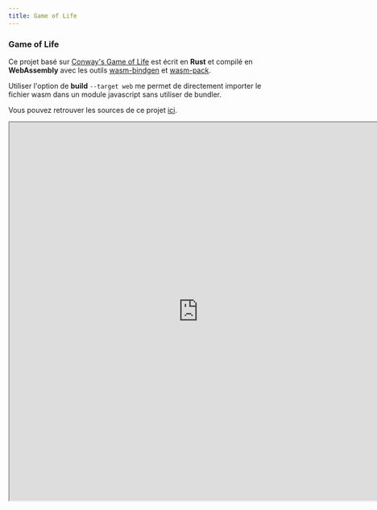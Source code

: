 ```yaml
---
title: Game of Life
---
```

### Game of Life

Ce projet basé sur [Conway's Game of Life](https://en.wikipedia.org/wiki/Conway%27s_Game_of_Life) est écrit en **Rust** et compilé en **WebAssembly** avec les outils [wasm-bindgen](https://github.com/rustwasm/wasm-bindgen) et [wasm-pack](https://github.com/rustwasm/wasm-pack).

Utiliser l'option de **build** `--target web` me permet de directement importer le fichier wasm dans un module javascript sans utiliser de bundler.

Vous pouvez retrouver les sources de ce projet [ici](https://github.com/gaelreyrol/game-of-life-wasm).

<iframe
src="https://gaelreyrol.github.io/game-of-life-wasm"
class="overflow-hidden"
width="750"
height="750"
/>
